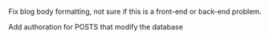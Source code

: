 Fix blog body formatting, not sure if this is a front-end or back-end problem.

Add authoration for POSTS that modify the database